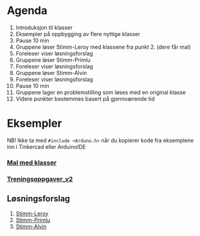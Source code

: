 

# Agenda
1. Introduksjon til klasser
1. Eksempler på oppbygging av flere nyttige klasser
1. Pause 10 min
1. Gruppene løser Stimm-Leroy med klassene fra punkt 2. (dere får mal)
1. Foreleser viser løsningsforslag
1. Gruppene løser Stimm-Primlu
1. Foreleser viser løsningsforslag
1. Gruppene løser Stimm-Alvin
1. Foreleser viser løsningsforslag
1. Pause 10 min
1. Gruppene lager en problemstilling som løses med en original klasse
1. Videre punkter bestemmes basert på gjennværende tid

# Eksempler

NB! Ikke ta med ```#include <Arduno.h>``` når du kopierer kode fra eksemplene inn i Tinkercad eller ArduinoIDE

### [Mal med klasser](demo-6/src/main.cpp)
### [Treningsoppgaver_v2](Treningsoppgaver_v2.docx)

## Løsningsforslag
1. [Stimm-Leroy](demo-3/src/main.cpp)
1. [Stimm-Primlu](demo-4/src/main.cpp)
1. [Stimm-Alvin](demo-5/src/main.cpp)
